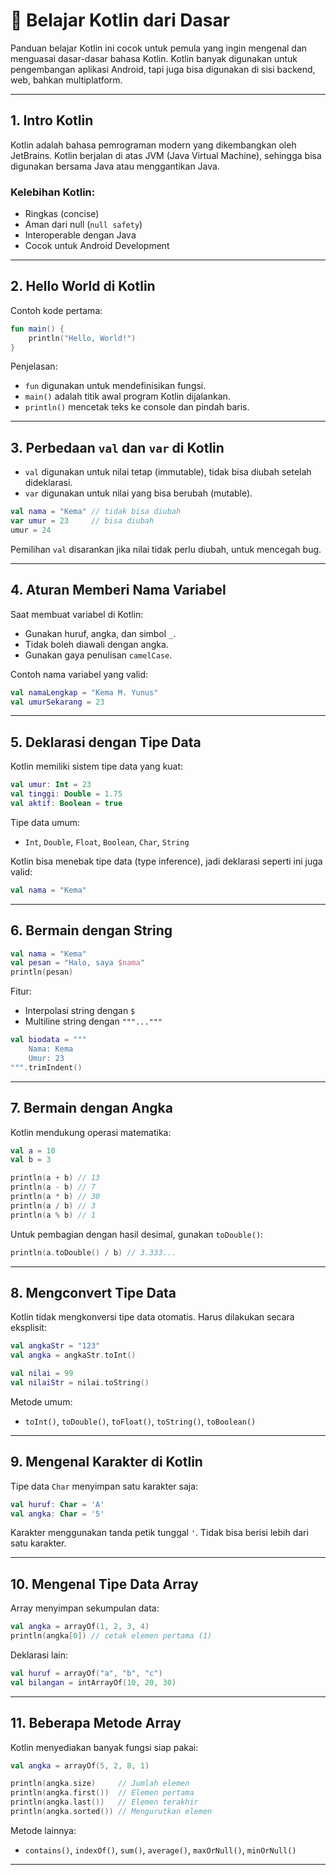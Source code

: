 

# 📘 Belajar Kotlin dari Dasar

Panduan belajar Kotlin ini cocok untuk pemula yang ingin mengenal dan menguasai dasar-dasar bahasa Kotlin. Kotlin banyak digunakan untuk pengembangan aplikasi Android, tapi juga bisa digunakan di sisi backend, web, bahkan multiplatform.

---

## 1. Intro Kotlin

Kotlin adalah bahasa pemrograman modern yang dikembangkan oleh JetBrains. Kotlin berjalan di atas JVM (Java Virtual Machine), sehingga bisa digunakan bersama Java atau menggantikan Java.

### Kelebihan Kotlin:
- Ringkas (concise)
- Aman dari null (`null safety`)
- Interoperable dengan Java
- Cocok untuk Android Development

---

## 2. Hello World di Kotlin

Contoh kode pertama:
```kotlin
fun main() {
    println("Hello, World!")
}
```

Penjelasan:
- `fun` digunakan untuk mendefinisikan fungsi.
- `main()` adalah titik awal program Kotlin dijalankan.
- `println()` mencetak teks ke console dan pindah baris.

---

## 3. Perbedaan `val` dan `var` di Kotlin

- `val` digunakan untuk nilai tetap (immutable), tidak bisa diubah setelah dideklarasi.
- `var` digunakan untuk nilai yang bisa berubah (mutable).

```kotlin
val nama = "Kema" // tidak bisa diubah
var umur = 23     // bisa diubah
umur = 24
```

Pemilihan `val` disarankan jika nilai tidak perlu diubah, untuk mencegah bug.

---

## 4. Aturan Memberi Nama Variabel

Saat membuat variabel di Kotlin:
- Gunakan huruf, angka, dan simbol `_`.
- Tidak boleh diawali dengan angka.
- Gunakan gaya penulisan `camelCase`.

Contoh nama variabel yang valid:
```kotlin
val namaLengkap = "Kema M. Yunus"
val umurSekarang = 23
```

---

## 5. Deklarasi dengan Tipe Data

Kotlin memiliki sistem tipe data yang kuat:
```kotlin
val umur: Int = 23
val tinggi: Double = 1.75
val aktif: Boolean = true
```

Tipe data umum:
- `Int`, `Double`, `Float`, `Boolean`, `Char`, `String`

Kotlin bisa menebak tipe data (type inference), jadi deklarasi seperti ini juga valid:
```kotlin
val nama = "Kema"
```

---

## 6. Bermain dengan String

```kotlin
val nama = "Kema"
val pesan = "Halo, saya $nama"
println(pesan)
```

Fitur:
- Interpolasi string dengan `$`
- Multiline string dengan `"""..."""`

```kotlin
val biodata = """
    Nama: Kema
    Umur: 23
""".trimIndent()
```

---

## 7. Bermain dengan Angka

Kotlin mendukung operasi matematika:
```kotlin
val a = 10
val b = 3

println(a + b) // 13
println(a - b) // 7
println(a * b) // 30
println(a / b) // 3
println(a % b) // 1
```

Untuk pembagian dengan hasil desimal, gunakan `toDouble()`:
```kotlin
println(a.toDouble() / b) // 3.333...
```

---

## 8. Mengconvert Tipe Data

Kotlin tidak mengkonversi tipe data otomatis. Harus dilakukan secara eksplisit:

```kotlin
val angkaStr = "123"
val angka = angkaStr.toInt()

val nilai = 99
val nilaiStr = nilai.toString()
```

Metode umum:
- `toInt()`, `toDouble()`, `toFloat()`, `toString()`, `toBoolean()`

---

## 9. Mengenal Karakter di Kotlin

Tipe data `Char` menyimpan satu karakter saja:
```kotlin
val huruf: Char = 'A'
val angka: Char = '5'
```

Karakter menggunakan tanda petik tunggal `'`. Tidak bisa berisi lebih dari satu karakter.

---

## 10. Mengenal Tipe Data Array

Array menyimpan sekumpulan data:
```kotlin
val angka = arrayOf(1, 2, 3, 4)
println(angka[0]) // cetak elemen pertama (1)
```

Deklarasi lain:
```kotlin
val huruf = arrayOf("a", "b", "c")
val bilangan = intArrayOf(10, 20, 30)
```

---

## 11. Beberapa Metode Array

Kotlin menyediakan banyak fungsi siap pakai:
```kotlin
val angka = arrayOf(5, 2, 8, 1)

println(angka.size)     // Jumlah elemen
println(angka.first())  // Elemen pertama
println(angka.last())   // Elemen terakhir
println(angka.sorted()) // Mengurutkan elemen
```

Metode lainnya:
- `contains()`, `indexOf()`, `sum()`, `average()`, `maxOrNull()`, `minOrNull()`

---
